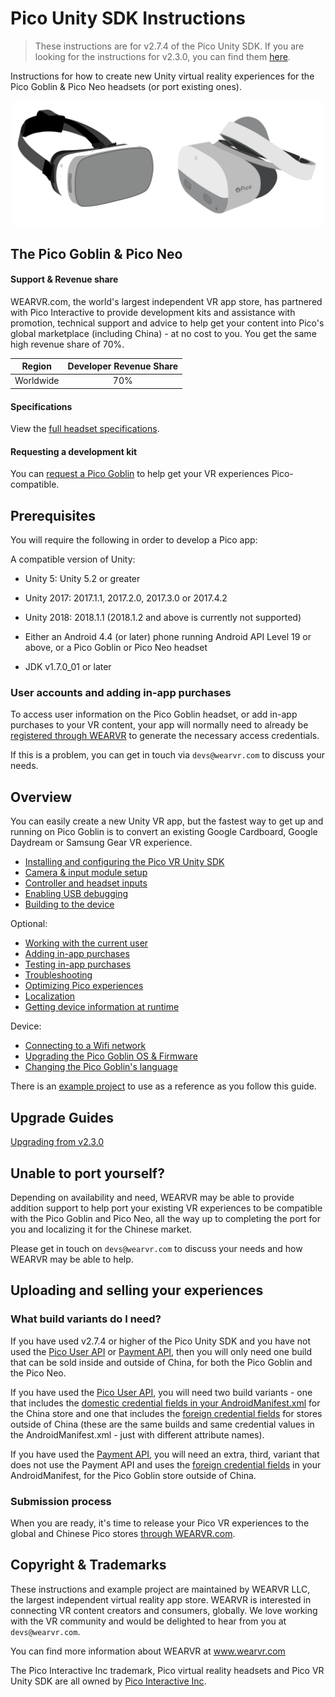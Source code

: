 # Pico Unity SDK Instructions

> These instructions are for v2.7.4 of the Pico Unity SDK. If you are looking for the instructions for v2.3.0, you can find them [here](https://github.com/wearvr/pico-vr-unity-sdk-instructions/tree/v2.3.0).

Instructions for how to create new Unity virtual reality experiences for the Pico Goblin & Pico Neo headsets (or port existing ones).

<p align="center">
  <img alt="Pico Goblin" width="500px" src="/docs/assets/Pico.svg">
</p>

## The Pico Goblin & Pico Neo

#### Support & Revenue share

WEARVR.com, the world's largest independent VR app store, has partnered with Pico Interactive to provide development kits and assistance with promotion, technical support and advice to help get your content into Pico's global marketplace (including China) - at no cost to you. You get the same high revenue share of 70%.

| Region | Developer Revenue Share |
| :---: | :----: |
| Worldwide | 70% |

#### Specifications

View the [full headset specifications](https://www.wearvr.com/developer-center/devices/pico).

#### Requesting a development kit

You can [request a Pico Goblin](/docs/pico-development-kit.md) to help get your VR experiences Pico-compatible.

## Prerequisites

You will require the following in order to develop a Pico app:

A compatible version of Unity:

* Unity 5: Unity 5.2 or greater
* Unity 2017: 2017.1.1, 2017.2.0, 2017.3.0 or 2017.4.2
* Unity 2018: 2018.1.1 (2018.1.2 and above is currently not supported)

* Either an Android 4.4 (or later) phone running Android API Level 19 or above, or a Pico Goblin or Pico Neo headset
* JDK v1.7.0_01 or later

### User accounts and adding in-app purchases

To access user information on the Pico Goblin headset, or add in-app purchases to your VR content, your app will normally need to already be [registered through WEARVR](https://users.wearvr.com/apps) to generate the necessary access credentials.

If this is a problem, you can get in touch via `devs@wearvr.com` to discuss your needs.

## Overview

You can easily create a new Unity VR app, but the fastest way to get up and running on Pico Goblin is to convert an existing Google Cardboard, Google Daydream or Samsung Gear VR experience.

* [Installing and configuring the Pico VR Unity SDK](/docs/pico-vr-unity-sdk-installation.md)
* [Camera & input module setup](/docs/pico-vr-camera-setup.md)
* [Controller and headset inputs](/docs/pico-goblin-and-neo-controllers.md)
* [Enabling USB debugging](/docs/pico-goblin-developer-mode-usb-debugging.md)
* [Building to the device](/docs/building-to-pico-goblin.md)

Optional:

* [Working with the current user](/docs/pico-payment-sdk-user-management.md)
* [Adding in-app purchases](/docs/pico-payment-sdk-in-app-purchases.md)
* [Testing in-app purchases](/docs/testing-in-app-purchases.md)
* [Troubleshooting](/docs/troubleshooting.md)
* [Optimizing Pico experiences](/docs/optimizing-pico-experiences.md)
* [Localization](/docs/pico-unity-localization.md)
* [Getting device information at runtime](/docs/getting-device-information-at-runtime.md)

Device:

* [Connecting to a Wifi network](/docs/connecting-to-a-wifi-network.md)
* [Upgrading the Pico Goblin OS & Firmware](/docs/upgrading-pico-goblin-operating-system-firmware.md)
* [Changing the Pico Goblin's language](/docs/changing-pico-goblins-language-setting.md)

There is an [example project](examples/PicoUnityVRSDKExample/Readme.md) to use as a reference as you follow this guide.

## Upgrade Guides

[Upgrading from v2.3.0](/docs/upgrading/upgrading-from-v2-3-0-to-v2-7-4.md)

## Unable to port yourself?

Depending on availability and need, WEARVR may be able to provide addition support to help port your existing VR experiences to be compatible with the Pico Goblin and Pico Neo, all the way up to completing the port for you and localizing it for the Chinese market.

Please get in touch on `devs@wearvr.com` to discuss your needs and how WEARVR may be able to help.

## Uploading and selling your experiences

### What build variants do I need?

If you have used v2.7.4 or higher of the Pico Unity SDK and you have not used the [Pico User API](/docs/pico-payment-sdk-user-management.md) or [Payment API](/docs/pico-payment-sdk-in-app-purchases.md), then you will only need one build that can be sold inside and outside of China, for both the Pico Goblin and the Pico Neo.

If you have used the [Pico User API](/docs/pico-payment-sdk-user-management.md), you will need two build variants - one that includes the [domestic credential fields in your AndroidManifest.xml](/docs/pico-payment-sdk-user-management.md#credentials#domestic-values-inside-china) for the China store and one that includes the [foreign credential fields](/docs/pico-payment-sdk-user-management.md#credentials#foreign-values-outside-china) for stores outside of China (these are the same builds and same credential values in the AndroidManifest.xml - just with different attribute names).

If you have used the [Payment API](/docs/pico-payment-sdk-in-app-purchases.md), you will need an extra, third, variant that does not use the Payment API and uses the [foreign credential fields](/docs/pico-payment-sdk-user-management.md#credentials#foreign-values-outside-china) in your AndroidManifest, for the Pico Goblin store outside of China.

### Submission process

When you are ready, it's time to release your Pico VR experiences to the global and Chinese Pico stores [through WEARVR.com](https://users.wearvr.com/apps).

## Copyright & Trademarks

These instructions and example project are maintained by WEARVR LLC, the largest independent virtual reality app store. WEARVR is interested in connecting VR content creators and consumers, globally. We love working with the VR community and would be delighted to hear from you at `devs@wearvr.com`.

You can find more information about WEARVR at www.wearvr.com

The Pico Interactive Inc trademark, Pico virtual reality headsets and Pico VR Unity SDK are all owned by [Pico Interactive Inc](https://www.pico-interactive.com/).

